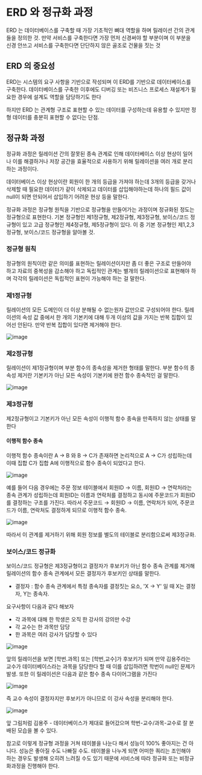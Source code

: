 # ERD 와 정규화 과정

ERD 는 데이터베이스를 구축할 때 가장 기초적인 뼈대 역할을 하며 릴레이션 간의 관계들을 정의한 것.
만약 서비스를 구축한다면 가장 먼저 신경써야 할 부분이며 이 부분을 신경 안쓰고 서비스를 구축한다면 단단하지 않은 골조로 건물을 짓는 것

## ERD 의 중요성

ERD는 시스템의 요구 사항을 기반으로 작성되며 이 ERD를 기반으로 데이터베이스를 구축한다.
데이터베이스를 구축한 이후에도 디버깅 또는 비즈니스 프로세스 재설계가 필요한 경우에 설계도 역할을 담당하기도 한다

하지만 ERD 는 관계형 구조로 표현할 수 있는 데이터를 구성하는데 유용할 수 있지만 정형 데이터를 충분히 표현할 수 없다는 단점.

## 정규화 과정

정규화 과정은 릴레이션 간의 잘못된 종속 관계로 인해 데이터베이스 이상 현상이 일어나 이를 해결하거나
저장 공간을 효율적으로 사용하기 위해 릴레이션을 여러 개로 분리하는 과정이다.

데이터베이스 이상 현상이란 회원이 한 개의 등급을 가져야 하는데 3개의 등급을 갖거나 삭제할 때 필요한 데이터가 같이 삭제되고
데이터를 삽입해야하는데 하나의 필드 값이 null이 되면 안되어서 삽입하기 어려운 현상 등을 말한다.

정규화 과정은 정규형 원칙을 기반으로 정규형을 만들어가는 과정이며 정규화된 정도는 정규형으로 표현한다.
기본 정규형인 제1정규형, 제2정규형, 제3정규형, 보이스/코드 정규형이 있고 고급 정규형인 제4정규형, 제5정규형이 있다.
이 중 기본 정규형인 제1,2,3정규형, 보이스/코드 정규형을 알아볼 것.

### 정규형 원칙
정규형의 원칙이란 같은 의미를 표현하는 릴레이션이지만 좀 더 좋은 구조로 만들어야 하고 자료의 중복성을 감소해야 하고
독립적인 관계는 별개의 릴레이션으로 표현해야 하며 각각의 릴레이션은 독립적인 표현이 가능해야 하는 걸 말한다.

### 제1정규형

릴레이션의 모든 도메인이 더 이상 분해될 수 없는원자 값만으로 구성되어야 한다.
릴레이션의 속성 값 중에서 한 개의 기본키에 대해 두개 이상의 값을 가지는 반복 집합이 있어선 안된다.
만약 반복 집합이 있다면 제거해야 한다.

![image](https://github.com/user-attachments/assets/1045a107-29f6-4de3-8c57-08e5cca0db32)

### 제2정규형

릴레이션이 제1정규형이며 부분 함수의 종속성을 제거한 형태를 말한다.
부분 함수의 종속성 제거란 기본키가 아닌 모든 속성이 기본키에 완전 함수 종속적인 걸 말한다.

![image](https://github.com/user-attachments/assets/b6608b9b-c246-4111-9901-16bd91d35583)

### 제3정규형

제2정규형이고 기본키가 아닌 모든 속성이 이행적 함수 종속을 만족하지 않는 상태를 말한다

#### 이행적 함수 종속
이행적 함수 종속이란 A -> B 와 B -> C가 존재하면 논리적으로 A -> C가 성립하는데
이때 집합 C가 집합 A에 이행적으로 함수 종속이 되었다고 한다.

![image](https://github.com/user-attachments/assets/2c1341e1-201c-4220-a66a-748e5f5a98c6)

예를 들어 다음 경우에는 주문 정보 테이블에서 회원ID → 이름, 회원ID → 연락처라는 종속 관계가 성립하는데
 회원ID는 이름과 연락처를 결정하고 동시에 주문코드가 회원ID를 결정하는 구조를 가진다.
따라서 주문코드 → 회원ID → 이름, 연락처가 되어, 주문코드가 이름, 연락처도 결정하게 되므로 이행적 함수 종속.

![image](https://github.com/user-attachments/assets/a9e4a7ff-20ca-463f-b58d-360e95c70583)

따라서 이 관계를 제거하기 위해 회원 정보를 별도의 테이블로 분리함으로써 제3정규화.

### 보이스/코드 정규화

보이스/코드 정규형은 제3정규형이고 결정자가 후보키가 아닌 함수 종속 관계를 제거해 릴레이션의 함수 종속 관계에서
모든 결정자가 후보키인 상태를 말한다.

- 결정자 : 함수 종속 관계에서 특정 종속자를 결정짓는 요소, 'X -> Y' 일 때 X는 결정자, Y는 종속자.

요구사항이 다음과 같다 해보자
- 각 과목에 대해 한 학생은 오직 한 강사의 강의만 수강
- 각 교수는 한 과목만 담당
- 한 과목은 여러 강사가 담당할 수 있다

![image](https://github.com/user-attachments/assets/9a7c2612-1a01-4daa-ae28-bd00d70892b8)

앞의 릴레이션을 보면 [학번.과목] 또는 [학번,교수]가 후보키가 되며 만약 김용주라는 교수가 데이터베이스라는 과목을 담당한다 할 때 이를 삽입하려면 학번이 null인 문제가 발생.
또한 이 릴레이션은 다음과 같은 함수 종속 다이어그램을 가진다

![image](https://github.com/user-attachments/assets/4feb0a3f-ee31-4348-b336-9de4a7cfaa7f)

즉 교수 속성이 결정자지만 후보키가 아니므로 이 강사 속성을 분리해야 한다.

![image](https://github.com/user-attachments/assets/e28e664f-c6f7-4b86-80aa-464c29f77ae4)

앞 그림처럼 김용주 - 데이터베이스가 제대로 들어갔으며 학번-교수/과목-교수로 잘 분배된 모습을 볼 수 있다.

참고로 이렇게 정규형 과정을 거쳐 테이블을 나눈다 해서 성능이 100% 좋아지는 건 아니다. 성능은 좋아질 수도 나빠질 수도.
테이블을 나누게 되면 어떠한 쿼리는 조인해야 하는 경우도 발생해 오히려 느려질 수도 있기 때문에 서비스에 따라 정규화 또는 비정규화과정을 진행해야 한다.
